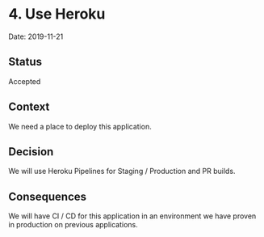 # 4. Use Heroku

Date: 2019-11-21

## Status

Accepted

## Context

We need a place to deploy this application.

## Decision

We will use Heroku Pipelines for Staging / Production and PR builds.

## Consequences

We will have CI / CD for this application in an environment we have proven in
production on previous applications.
